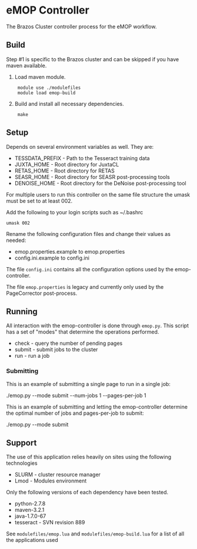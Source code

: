 # eMOP Controller

The Brazos Cluster controller process for the eMOP workflow.

## Build

Step #1 is specific to the Brazos cluster and can be skipped if you have maven available.

1. Load maven module.

        module use ./modulefiles
        module load emop-build

2. Build and install all necessary dependencies.

        make

## Setup

Depends on several environment variables as well. They are:

* TESSDATA_PREFIX - Path to the Tesseract training data
* JUXTA_HOME - Root directory for JuxtaCL
* RETAS_HOME - Root directory for RETAS
* SEASR_HOME - Root directory for SEASR post-processing tools
* DENOISE_HOME - Root directory for the DeNoise post-processing tool

For multiple users to run this controller on the same file structure the umask must be set to at least 002.

Add the following to your login scripts such as ~/.bashrc

    umask 002

Rename the following configuration files and change their values as needed:

* emop.properties.example to emop.properties
* config.ini.example to config.ini

The file `config.ini` contains all the configuration options used by the emop-controller.

The file `emop.properties` is legacy and currently only used by the PageCorrector post-process.

## Running

All interaction with the emop-controller is done through `emop.py`.  This script has a set of "modes" that determine the operations performed.

* check - query the number of pending pages
* submit - submit jobs to the cluster
* run - run a job

### Submitting

This is an example of submitting a single page to run in a single job:

./emop.py --mode submit --num-jobs 1 --pages-per-job 1

This is an example of submitting and letting the emop-controller determine the optimal
number of jobs and pages-per-job to submit:

./emop.py --mode submit

## Support

The use of this application relies heavily on sites using the following technologies

* SLURM - cluster resource manager
* Lmod - Modules environment

Only the following versions of each dependency have been tested.

* python-2.7.8
* maven-3.2.1
* java-1.7.0-67
* tesseract - SVN revision 889

See `modulefiles/emop.lua` and `modulefiles/emop-build.lua` for a list of all the applications used
